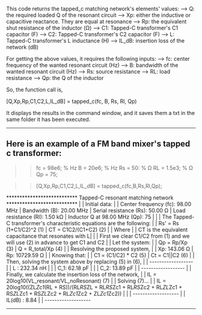 This code returns the tapped_c matching network's elements' values: 
--> Q: the required loaded Q of the resonant circuit 
--> Xp: either the inductive or capacitive reactance. They are equal at resonance 
--> Rp: the equivalent shut resistance of the inductor (Ω) 
--> C1: Tapped-C transformer's C1 capacitor (F) 
--> C2: Tapped-C transformer's C2 capacitor (F) 
--> L: Tapped-C transformer's L inductance (H) 
--> IL_dB: insertion loss of the network (dB)

For getting the above values, it requires the following inputs: 
--> fc: center frequency of the wanted resonant circuit (Hz) 
--> B: bandwidth of the wanted resonant circuit (Hz) 
--> Rs: source resistance 
--> RL: load resistance 
--> Qp: the Q of the inductor

So, the function call is,

[Q,Xp,Rp,C1,C2,L,IL_dB] = tapped_c(fc, B, Rs, Rl, Qp)

It displays the results in the command window, and it saves them a txt in the same folder it has been executed.

--------------------------------------------------------------------------------- 
Here is an example of a FM band mixer's tapped c transformer: 
---------------------------------------------------------------------------------

>> fc = 98e6; % Hz 
>> B = 20e6; % Hz 
>> Rs = 50: % Ω 
>> RL = 1.5e3; % Ω 
>> Qp = 75;

>> [Q,Xp,Rp,C1,C2,L,IL_dB] = tapped_c(fc,B,Rs,Rl,Qp);

*************************** Tapped-C resonant matching network *************************** 
| 
|   Initial data: 
| 
|       Center frequency (fc): 98.00 MHz 
|       Bandwidth (B): 20.00 MHz 
|       Serial resistance (Rs): 50.00 Ω 
|       Load resistance (Rl): 1.50 kΩ 
|       Inductor Q at 98.00 MHz (Qp): 75 
| 
| 
|   The Tapped-C transformer's characteristic equations are the following: 
| 
|       Rs' = Rs (1+C1/C2)^2 (1) 
|       CT  = C1C2/(C1+C2)   (2) 
|
|   Where 
|
|     CT is the equivalent capacitance that resonates with L| 
| 
|   First we clear C1/C2 from (1) and we will use (2) in advance to get C1 and C2 
| 
|   Let the system: 
| 
|       Qp = Rp/Xp      (3) 
|       Q  = R_total/Xp (4) 
| 
|   Resolving the proposed system, 
| 
|       Xp: 143.06 Ω 
|       Rp: 10729.59 Ω 
| 
|   Knowing that: 
| 
|       C1 = (C1/C2) * C2 (5) 
|       Ct = C1||C2 (6) 
| 
|   Then, solving the system above by replacing (5) in (6), 
| 
|         ------------------ 
|       |   L : 232.34 nH   | 
|       |   C_1: 62.18 pF   | 
|       |   C_2: 13.89 pF   | 
|        ------------------ 
| 
|   Finally, we calculate the insertion loss of the network, 
| 
|       IL = 20log10(VL_resonant/VL_noResonant) (7) 
| 
|   Solving (7)... 
| 
|       IL = 20log10((ZL*Zc1*(RL + RS))/(RL*RS*ZL + RL*RS*Zc1 + RL*RS*Zc2 + RL*ZL*Zc1 + RS*ZL*Zc1 + RS*ZL*Zc2 + RL*Zc1*Zc2 + ZL*Zc1*Zc2)) 
| 
| 
|        ------------------- 
|       |   IL(dB) : 8.84   | 
|        ------------------- 
*******************************************************************************************
